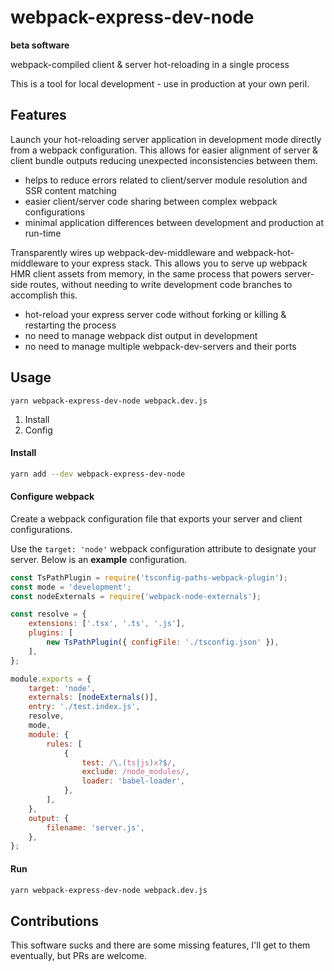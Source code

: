 webpack-express-dev-node
=========

**beta software**

webpack-compiled client & server hot-reloading in a single process

This is a tool for local development - use in production at your own peril.

## Features

Launch your hot-reloading server application in development mode directly from a webpack configuration. This allows for easier alignment of server & client bundle outputs reducing unexpected inconsistencies between them.
  - helps to reduce errors related to client/server module resolution and SSR content matching
  - easier client/server code sharing between complex webpack configurations
  - minimal application differences between development and production at run-time

Transparently wires up webpack-dev-middleware and webpack-hot-middleware to your express stack. This allows you to serve up webpack HMR client assets from memory, in the same process that powers server-side routes, without needing to write development code branches to accomplish this.
  - hot-reload your express server code without forking or killing & restarting the process
  - no need to manage webpack dist output in development
  - no need to manage multiple webpack-dev-servers and their ports

## Usage

`yarn webpack-express-dev-node webpack.dev.js`

1. Install
2. Config 

#### Install 

```bash
yarn add --dev webpack-express-dev-node
```

#### Configure webpack

Create a webpack configuration file that exports your server and client configurations. 

Use the `target: 'node'` webpack configuration attribute to designate your server.
Below is an **example** configuration.

```js
const TsPathPlugin = require('tsconfig-paths-webpack-plugin');
const mode = 'development';
const nodeExternals = require('webpack-node-externals');

const resolve = {
    extensions: ['.tsx', '.ts', '.js'],
    plugins: [
        new TsPathPlugin({ configFile: './tsconfig.json' }),
    ],
};

module.exports = {
    target: 'node',
    externals: [nodeExternals()],
    entry: './test.index.js',
    resolve,
    mode,
    module: {
        rules: [
            {
                test: /\.(ts|js)x?$/,
                exclude: /node_modules/,
                loader: 'babel-loader',
            },
        ],
    },
    output: {
        filename: 'server.js',
    },
};

```

#### Run
```bash
yarn webpack-express-dev-node webpack.dev.js
```


## Contributions

This software sucks and there are some missing features, I'll get to them eventually, but PRs are welcome.
